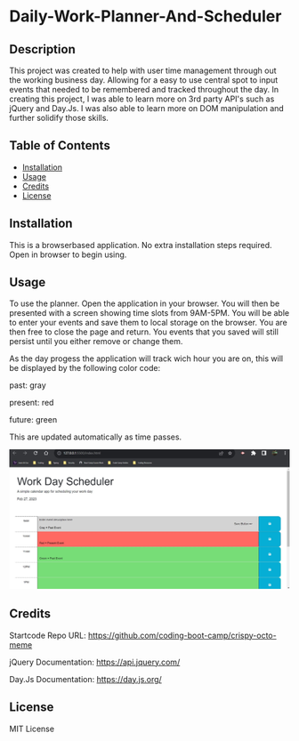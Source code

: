 # Daily-Work-Planner-And-Scheduler

## Description

This project was created to help with user time management through out the working business day.  Allowing for a easy to use central spot to input events that needed to be remembered and tracked throughout the day.  In creating this project, I was able to learn more on 3rd party API's such as jQuery and Day.Js. I was also able to learn more on DOM manipulation and further solidify those skills.

## Table of Contents

- [Installation](#installation)
- [Usage](#usage)
- [Credits](#credits)
- [License](#license)

## Installation

This is a browserbased application.  No extra installation steps required.  Open in browser to begin using.

## Usage

To use the planner.  Open the application in your browser.  You will then be presented with a screen showing time slots from 9AM-5PM.  You will be able to enter your events and save them to local storage on the browser.  You are then free to close the page and return.  You events that you saved will still persist until you either remove or change them.

As the day progess the application will track wich hour you are on,  this will be displayed by the following color code:

past: gray

present: red

future: green

This are updated automatically as time passes.


![Planner/Scheduler Screen](Assets/images/PlannerScreen.jpg)

## Credits

Startcode Repo URL:
https://github.com/coding-boot-camp/crispy-octo-meme

jQuery Documentation:
https://api.jquery.com/

Day.Js Documentation:
https://day.js.org/

## License
 MIT License

